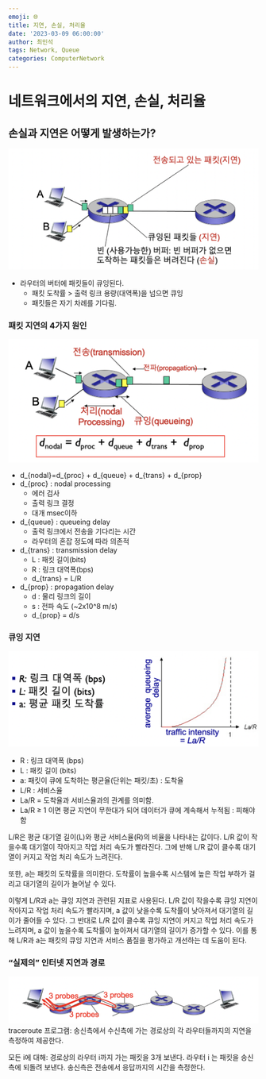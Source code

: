 ```yaml
---
emoji: 🌐
title: 지연, 손실, 처리율
date: '2023-03-09 06:00:00'
author: 최민석
tags: Network, Queue
categories: ComputerNetwork
---
```

# 네트워크에서의 지연, 손실, 처리율

## 손실과 지연은 어떻게 발생하는가?

![queueing.png](queueing.png)
- 라우터의 버터에 패킷들이 큐잉된다.
  - 패킷 도착률 > 출력 링크 용량(대역폭)을 넘으면 큐잉
  - 패킷들은 자기 차례를 기다림.

### 패킷 지연의 4가지 원인

![delay.png](delay.png)
- d_{nodal}=d_{proc} + d_{queue} + d_{trans} + d_{prop}
- d_{proc} : nodal processing
  - 에러 검사
  - 출력 링크 결정
  - 대개 msec이하
- d_{queue} : queueing delay
  - 출력 링크에서 전송을 기다리는 시간
  - 라우터의 혼잡 정도에 따라 의존적
- d_{trans} : transmission delay
  - L : 패킷 길이(bits)
  - R : 링크 대역폭(bps)
  - d_{trans} = L/R
- d_{prop} : propagation delay
  - d : 물리 링크의 길이
  - s : 전파 속도 (~2x10^8 m/s)
  - d_{prop} = d/s


### 큐잉 지연

![graph.png](graph.png)
- R : 링크 대역폭 (bps)
- L : 패킷 길이 (bits)
- a: 패킷이 큐에 도착하는 평균율(단위는 패킷/초) : 도착율
- L/R : 서비스율
- La/R = 도착율과 서비스율과의 관계를 의미함.
- La/R ≥ 1 이면 평균 지연이 무한대가 되어 데이터가 큐에 계속해서 누적됨 : 피해야함

L/R은 평균 대기열 길이(L)와 평균 서비스율(R)의 비율을 나타내는 값이다. L/R 값이 작을수록 대기열이 작아지고 작업 처리 속도가 빨라진다. 그에 반해 L/R 값이 클수록 대기열이 커지고 작업 처리 속도가 느려진다.

또한, a는 패킷의 도착률을 의미한다. 도착률이 높을수록 시스템에 높은 작업 부하가 걸리고 대기열의 길이가 늘어날 수 있다.

이렇게 L/R과 a는 큐잉 지연과 관련된 지표로 사용된다. L/R 값이 작을수록 큐잉 지연이 작아지고 작업 처리 속도가 빨라지며, a 값이 낮을수록 도착률이 낮아져서 대기열의 길이가 줄어들 수 있다. 그 반대로 L/R 값이 클수록 큐잉 지연이 커지고 작업 처리 속도가 느려지며, a 값이 높을수록 도착률이 높아져서 대기열의 길이가 증가할 수 있다. 이를 통해 L/R과 a는 패킷의 큐잉 지연과 서비스 품질을 평가하고 개선하는 데 도움이 된다.

### “실제의” 인터넷 지연과 경로

![traceroute.png](traceroute.png)
traceroute 프로그램: 송신측에서 수신측에 가는 경로상의 각 라우터들까지의 지연을 측정하여 제공한다.

모든 i에 대해:
경로상의 라우터 i까지 가는 패킷을 3개 보낸다.
라우터 i 는 패킷을 송신측에 되돌려 보낸다.
송신측은 전송에서 응답까지의 시간을 측정한다.
```toc
```
